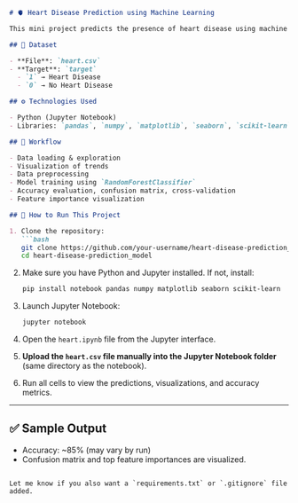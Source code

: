 ````markdown
# 🫀 Heart Disease Prediction using Machine Learning

This mini project predicts the presence of heart disease using machine learning. A **Random Forest Classifier** is trained on patient data to classify whether heart disease is likely or not.

## 📂 Dataset

- **File**: `heart.csv`
- **Target**: `target`  
  - `1` → Heart Disease  
  - `0` → No Heart Disease

## ⚙️ Technologies Used

- Python (Jupyter Notebook)
- Libraries: `pandas`, `numpy`, `matplotlib`, `seaborn`, `scikit-learn`

## 🔁 Workflow

- Data loading & exploration
- Visualization of trends
- Data preprocessing
- Model training using `RandomForestClassifier`
- Accuracy evaluation, confusion matrix, cross-validation
- Feature importance visualization

## 🧪 How to Run This Project

1. Clone the repository:
   ```bash
   git clone https://github.com/your-username/heart-disease-prediction_model.git
   cd heart-disease-prediction_model
````

2. Make sure you have Python and Jupyter installed. If not, install:

   ```bash
   pip install notebook pandas numpy matplotlib seaborn scikit-learn
   ```

3. Launch Jupyter Notebook:

   ```bash
   jupyter notebook
   ```

4. Open the `heart.ipynb` file from the Jupyter interface.

5. **Upload the `heart.csv` file manually into the Jupyter Notebook folder** (same directory as the notebook).

6. Run all cells to view the predictions, visualizations, and accuracy metrics.

---

## ✅ Sample Output

* Accuracy: \~85% (may vary by run)
* Confusion matrix and top feature importances are visualized.

```

Let me know if you also want a `requirements.txt` or `.gitignore` file added.
```
